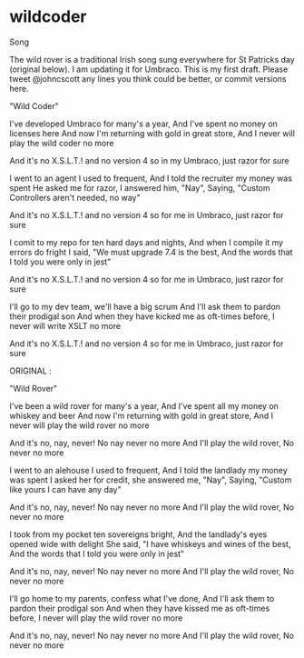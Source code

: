 # wildcoder
Song

The wild rover is a traditional Irish song sung everywhere for St Patricks day (original below). I am updating it for Umbraco. This is my first draft. Please tweet @johncscott any lines you think could be better, or commit versions here.


"Wild Coder"

I've developed Umbraco for many's a year,
And I've spent no money on licenses here
And now I'm returning with gold in great store,
And I never will play the wild coder no more

And it's no X.S.L.T.!
and no version 4
so in my Umbraco,
just razor for sure

I went to an agent I used to frequent,
And I told the recruiter my money was spent
He asked me for razor, I answered him, "Nay",
Saying, "Custom Controllers aren't needed, no way"

And it's no X.S.L.T.!
and no version 4
so for me in Umbraco,
just razor for sure

I comit to my repo for ten hard days and nights,
And when I compile it my errors do fright
I said, "We must upgrade 7.4 is the best,
And the words that I told you were only in jest"

And it's no X.S.L.T.!
and no version 4
so for me in Umbraco,
just razor for sure

I'll go to my dev team, we'll have a big scrum
And I'll ask them to pardon their prodigal son
And when they have kicked me as oft-times before,
I never will write XSLT no more

And it's no X.S.L.T.!
and no version 4
so for me in Umbraco,
just razor for sure



ORIGINAL :

"Wild Rover"

I've been a wild rover for many's a year,
And I've spent all my money on whiskey and beer
And now I'm returning with gold in great store,
And I never will play the wild rover no more

And it's no, nay, never!
No nay never no more
And I'll play the wild rover,
No never no more

I went to an alehouse I used to frequent,
And I told the landlady my money was spent
I asked her for credit, she answered me, "Nay",
Saying, "Custom like yours I can have any day"

And it's no, nay, never!
No nay never no more
And I'll play the wild rover,
No never no more

I took from my pocket ten sovereigns bright,
And the landlady's eyes opened wide with delight
She said, "I have whiskeys and wines of the best,
And the words that I told you were only in jest"

And it's no, nay, never!
No nay never no more
And I'll play the wild rover,
No never no more

I'll go home to my parents, confess what I've done,
And I'll ask them to pardon their prodigal son
And when they have kissed me as oft-times before,
I never will play the wild rover no more

And it's no, nay, never!
No nay never no more
And I'll play the wild rover,
No never no more
